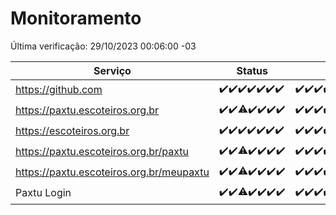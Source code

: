 # Monitoramento

Última verificação: 29/10/2023 00:06:00 -03

|Serviço|Status|Últimas 24h|
|---|---|---|
|https://github.com|<span title="2023-10-22: OK=24">✔️</span><span title="2023-10-23: OK=24">✔️</span><span title="2023-10-24: OK=24">✔️</span><span title="2023-10-25: OK=24">✔️</span><span title="2023-10-26: OK=24">✔️</span><span title="2023-10-27: OK=24">✔️</span><span title="2023-10-28: OK=3">✔️</span>|<span title="28/10/2023 00:06:00 -03 : 200">✔️</span><span title="28/10/2023 01:07:00 -03 : 200">✔️</span><span title="28/10/2023 02:04:00 -03 : 200">✔️</span><span title="28/10/2023 03:07:00 -03 : 200">✔️</span><span title="28/10/2023 04:04:00 -03 : 200">✔️</span><span title="28/10/2023 05:07:00 -03 : 200">✔️</span><span title="28/10/2023 06:03:00 -03 : 200">✔️</span><span title="28/10/2023 07:03:00 -03 : 200">✔️</span><span title="28/10/2023 08:03:00 -03 : 200">✔️</span><span title="28/10/2023 09:09:00 -03 : 200">✔️</span><span title="28/10/2023 10:03:00 -03 : 200">✔️</span><span title="28/10/2023 11:03:00 -03 : 200">✔️</span><span title="28/10/2023 12:03:00 -03 : 200">✔️</span><span title="28/10/2023 13:06:00 -03 : 200">✔️</span><span title="28/10/2023 14:03:00 -03 : 200">✔️</span><span title="28/10/2023 15:06:00 -03 : 200">✔️</span><span title="28/10/2023 16:02:00 -03 : 200">✔️</span><span title="28/10/2023 17:04:00 -03 : 200">✔️</span><span title="28/10/2023 18:02:00 -03 : 200">✔️</span><span title="28/10/2023 19:03:00 -03 : 200">✔️</span><span title="28/10/2023 20:04:00 -03 : 200">✔️</span><span title="28/10/2023 21:31:00 -03 : 200">✔️</span><span title="28/10/2023 22:43:00 -03 : 200">✔️</span><span title="28/10/2023 23:16:00 -03 : 200">✔️</span><span title="29/10/2023 00:06:00 -03 : 200">✔️</span>|
|https://paxtu.escoteiros.org.br|<span title="2023-10-22: OK=24">✔️</span><span title="2023-10-23: OK=24">✔️</span><span title="2023-10-24: OK=17, Falhas=7">⚠️</span><span title="2023-10-25: OK=24">✔️</span><span title="2023-10-26: OK=24">✔️</span><span title="2023-10-27: OK=24">✔️</span><span title="2023-10-28: OK=3">✔️</span>|<span title="28/10/2023 00:06:00 -03 : 200">✔️</span><span title="28/10/2023 01:07:00 -03 : 200">✔️</span><span title="28/10/2023 02:04:00 -03 : 200">✔️</span><span title="28/10/2023 03:07:00 -03 : 200">✔️</span><span title="28/10/2023 04:04:00 -03 : 200">✔️</span><span title="28/10/2023 05:07:00 -03 : 200">✔️</span><span title="28/10/2023 06:03:00 -03 : 200">✔️</span><span title="28/10/2023 07:03:00 -03 : 200">✔️</span><span title="28/10/2023 08:03:00 -03 : 200">✔️</span><span title="28/10/2023 09:09:00 -03 : 200">✔️</span><span title="28/10/2023 10:03:00 -03 : 200">✔️</span><span title="28/10/2023 11:03:00 -03 : 200">✔️</span><span title="28/10/2023 12:03:00 -03 : 200">✔️</span><span title="28/10/2023 13:06:00 -03 : 200">✔️</span><span title="28/10/2023 14:03:00 -03 : 200">✔️</span><span title="28/10/2023 15:06:00 -03 : 200">✔️</span><span title="28/10/2023 16:02:00 -03 : 200">✔️</span><span title="28/10/2023 17:04:00 -03 : 200">✔️</span><span title="28/10/2023 18:02:00 -03 : 200">✔️</span><span title="28/10/2023 19:03:00 -03 : 200">✔️</span><span title="28/10/2023 20:04:00 -03 : 200">✔️</span><span title="28/10/2023 21:31:00 -03 : 200">✔️</span><span title="28/10/2023 22:43:00 -03 : 200">✔️</span><span title="28/10/2023 23:16:00 -03 : 200">✔️</span><span title="29/10/2023 00:06:00 -03 : 200">✔️</span>|
|https://escoteiros.org.br|<span title="2023-10-22: OK=24">✔️</span><span title="2023-10-23: OK=24">✔️</span><span title="2023-10-24: OK=24">✔️</span><span title="2023-10-25: OK=24">✔️</span><span title="2023-10-26: OK=24">✔️</span><span title="2023-10-27: OK=24">✔️</span><span title="2023-10-28: OK=3">✔️</span>|<span title="28/10/2023 00:06:00 -03 : 200">✔️</span><span title="28/10/2023 01:07:00 -03 : 200">✔️</span><span title="28/10/2023 02:04:00 -03 : 200">✔️</span><span title="28/10/2023 03:07:00 -03 : 200">✔️</span><span title="28/10/2023 04:04:00 -03 : 200">✔️</span><span title="28/10/2023 05:07:00 -03 : 200">✔️</span><span title="28/10/2023 06:03:00 -03 : 200">✔️</span><span title="28/10/2023 07:03:00 -03 : 200">✔️</span><span title="28/10/2023 08:03:00 -03 : 200">✔️</span><span title="28/10/2023 09:09:00 -03 : 200">✔️</span><span title="28/10/2023 10:04:00 -03 : 200">✔️</span><span title="28/10/2023 11:03:00 -03 : 200">✔️</span><span title="28/10/2023 12:03:00 -03 : 200">✔️</span><span title="28/10/2023 13:06:00 -03 : 200">✔️</span><span title="28/10/2023 14:03:00 -03 : 200">✔️</span><span title="28/10/2023 15:06:00 -03 : 200">✔️</span><span title="28/10/2023 16:02:00 -03 : 200">✔️</span><span title="28/10/2023 17:04:00 -03 : 200">✔️</span><span title="28/10/2023 18:02:00 -03 : 200">✔️</span><span title="28/10/2023 19:03:00 -03 : 200">✔️</span><span title="28/10/2023 20:04:00 -03 : 200">✔️</span><span title="28/10/2023 21:31:00 -03 : 200">✔️</span><span title="28/10/2023 22:43:00 -03 : 200">✔️</span><span title="28/10/2023 23:16:00 -03 : 200">✔️</span><span title="29/10/2023 00:06:00 -03 : 200">✔️</span>|
|https://paxtu.escoteiros.org.br/paxtu|<span title="2023-10-22: OK=24">✔️</span><span title="2023-10-23: OK=24">✔️</span><span title="2023-10-24: OK=17, Falhas=7">⚠️</span><span title="2023-10-25: OK=24">✔️</span><span title="2023-10-26: OK=24">✔️</span><span title="2023-10-27: OK=24">✔️</span><span title="2023-10-28: OK=3">✔️</span>|<span title="28/10/2023 00:06:00 -03 : 200">✔️</span><span title="28/10/2023 01:07:00 -03 : 200">✔️</span><span title="28/10/2023 02:04:00 -03 : 200">✔️</span><span title="28/10/2023 03:07:00 -03 : 200">✔️</span><span title="28/10/2023 04:04:00 -03 : 200">✔️</span><span title="28/10/2023 05:07:00 -03 : 200">✔️</span><span title="28/10/2023 06:03:00 -03 : 200">✔️</span><span title="28/10/2023 07:03:00 -03 : 200">✔️</span><span title="28/10/2023 08:03:00 -03 : 200">✔️</span><span title="28/10/2023 09:09:00 -03 : 200">✔️</span><span title="28/10/2023 10:04:00 -03 : 200">✔️</span><span title="28/10/2023 11:03:00 -03 : 200">✔️</span><span title="28/10/2023 12:03:00 -03 : 200">✔️</span><span title="28/10/2023 13:06:00 -03 : 200">✔️</span><span title="28/10/2023 14:03:00 -03 : 200">✔️</span><span title="28/10/2023 15:06:00 -03 : 200">✔️</span><span title="28/10/2023 16:02:00 -03 : 200">✔️</span><span title="28/10/2023 17:04:00 -03 : 200">✔️</span><span title="28/10/2023 18:02:00 -03 : 200">✔️</span><span title="28/10/2023 19:03:00 -03 : 200">✔️</span><span title="28/10/2023 20:04:00 -03 : 200">✔️</span><span title="28/10/2023 21:31:00 -03 : 200">✔️</span><span title="28/10/2023 22:43:00 -03 : 200">✔️</span><span title="28/10/2023 23:16:00 -03 : 200">✔️</span><span title="29/10/2023 00:06:00 -03 : 200">✔️</span>|
|https://paxtu.escoteiros.org.br/meupaxtu|<span title="2023-10-22: OK=24">✔️</span><span title="2023-10-23: OK=24">✔️</span><span title="2023-10-24: OK=17, Falhas=7">⚠️</span><span title="2023-10-25: OK=24">✔️</span><span title="2023-10-26: OK=24">✔️</span><span title="2023-10-27: OK=24">✔️</span><span title="2023-10-28: OK=3">✔️</span>|<span title="28/10/2023 00:06:00 -03 : 200">✔️</span><span title="28/10/2023 01:07:00 -03 : 200">✔️</span><span title="28/10/2023 02:04:00 -03 : 200">✔️</span><span title="28/10/2023 03:07:00 -03 : 200">✔️</span><span title="28/10/2023 04:04:00 -03 : 200">✔️</span><span title="28/10/2023 05:07:00 -03 : 200">✔️</span><span title="28/10/2023 06:03:00 -03 : 200">✔️</span><span title="28/10/2023 07:03:00 -03 : 200">✔️</span><span title="28/10/2023 08:03:00 -03 : 200">✔️</span><span title="28/10/2023 09:09:00 -03 : 200">✔️</span><span title="28/10/2023 10:04:00 -03 : 200">✔️</span><span title="28/10/2023 11:03:00 -03 : 200">✔️</span><span title="28/10/2023 12:03:00 -03 : 200">✔️</span><span title="28/10/2023 13:06:00 -03 : 200">✔️</span><span title="28/10/2023 14:03:00 -03 : 200">✔️</span><span title="28/10/2023 15:06:00 -03 : 200">✔️</span><span title="28/10/2023 16:02:00 -03 : 200">✔️</span><span title="28/10/2023 17:04:00 -03 : 200">✔️</span><span title="28/10/2023 18:02:00 -03 : 200">✔️</span><span title="28/10/2023 19:03:00 -03 : 200">✔️</span><span title="28/10/2023 20:04:00 -03 : 200">✔️</span><span title="28/10/2023 21:31:00 -03 : 200">✔️</span><span title="28/10/2023 22:43:00 -03 : 200">✔️</span><span title="28/10/2023 23:16:00 -03 : 200">✔️</span><span title="29/10/2023 00:06:00 -03 : 200">✔️</span>|
|Paxtu Login|<span title="2023-10-22: OK=24">✔️</span><span title="2023-10-23: OK=24">✔️</span><span title="2023-10-24: OK=17, Falhas=7">⚠️</span><span title="2023-10-25: OK=24">✔️</span><span title="2023-10-26: OK=24">✔️</span><span title="2023-10-27: OK=24">✔️</span><span title="2023-10-28: OK=3">✔️</span>|<span title="28/10/2023 00:06:00 -03 : 200">✔️</span><span title="28/10/2023 01:07:00 -03 : 200">✔️</span><span title="28/10/2023 02:04:00 -03 : 200">✔️</span><span title="28/10/2023 03:07:00 -03 : 200">✔️</span><span title="28/10/2023 04:04:00 -03 : 200">✔️</span><span title="28/10/2023 05:07:00 -03 : 200">✔️</span><span title="28/10/2023 06:03:00 -03 : 200">✔️</span><span title="28/10/2023 07:03:00 -03 : 200">✔️</span><span title="28/10/2023 08:03:00 -03 : 200">✔️</span><span title="28/10/2023 09:09:00 -03 : 200">✔️</span><span title="28/10/2023 10:04:00 -03 : 200">✔️</span><span title="28/10/2023 11:03:00 -03 : 200">✔️</span><span title="28/10/2023 12:03:00 -03 : 200">✔️</span><span title="28/10/2023 13:06:00 -03 : 200">✔️</span><span title="28/10/2023 14:03:00 -03 : 200">✔️</span><span title="28/10/2023 15:06:00 -03 : 200">✔️</span><span title="28/10/2023 16:02:00 -03 : 200">✔️</span><span title="28/10/2023 17:04:00 -03 : 200">✔️</span><span title="28/10/2023 18:02:00 -03 : 200">✔️</span><span title="28/10/2023 19:03:00 -03 : 200">✔️</span><span title="28/10/2023 20:04:00 -03 : 200">✔️</span><span title="28/10/2023 21:31:00 -03 : 200">✔️</span><span title="28/10/2023 22:43:00 -03 : 200">✔️</span><span title="28/10/2023 23:16:00 -03 : 200">✔️</span><span title="29/10/2023 00:06:00 -03 : 200">✔️</span>|
